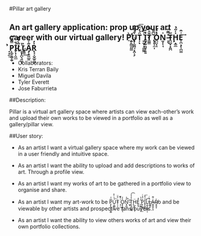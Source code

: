 #Pillar art gallery


## An art gallery application: prop up your art career with our virtual gallery! P̀ͭ҉̯̙̳̫̤͇U̧͎͇̪͉͙̯͔̗͋͋ͤT͔̈́̒̏̏͞ͅ ͍͈̟̦̤͇͖̾͛̽́Ḭ̡̬͈̮͉͍͍ͮͣͅŤ̷͇̳ͦ̅̏ ̢̥͕̼̩̌͆͌O̪̤͙̘̔ͣ͘ͅͅN͐͏͈̦̜̘ ̵͓̖̽̅̃̅T̴̪̻̟͓̭̪̋Ḩ̣͚̲̇ͬ̋̉E̜̪̝̗̜̪͇ͥ̂͢ ̟͙̤̉͟P̙͚̹͚̟̬̿̃ͮͮ̕Í̵̗͙̩͖̲͊L͂̀̔̓҉̫̣̞̪̖͈̮ͅL̤͚̏͢Ã̡̝̼͖̲͈ͨ̏Ṙ̨̘͕̬̲͍͇̠̓



- Collaborators:
- Kris Terran Baily
- Miguel Davila
- Tyler Everett
- Jose Faburrieta


##Description:

Pillar is a virtual art gallery space where artists can view each-other’s work and upload their own works to be viewed in a portfolio as well as a gallery/pillar view. 

##User story:

- As an artist I want a virtual gallery space where my work can be viewed in a user friendly and intuitive space.

- As an artist I want the ability to upload and add descriptions to works of art. Through a profile view.

- As an artist I want my works of art to be gathered in a portfolio view to organise and share.

- As an artist I want my art-work to be P̡̙̙̖̖̼̭͚͆ͣU̠̪̻̖͙͗ͪ̍̊͟T̴̜̠̝ͥ̐̈ ̧̜̯ͭ̇͌̚O̡̟̰͕͔̬͉͛̾N̟̭̲̤̋̾̚̕ ̵͖̞ͮT̯͉̥̘̲̱̘̓̊̔ͯ͡Ḩ̺͎̣̦̦̈ͅĒ̬̫̉͢ ̪͕͍̩͔̠̊̍̀͟P̨̹̼̻ͯ̂ͯͬI̬͙͖͈͉͉ͣ̔̑͞L̩̲̙̙̬̳̹̄͡ͅL̶͚͚̝̇͛ͬA̵̪͍̪̞̖̟ͮ͌R̸͓̬͈̞ͮo and be viewable by other artists and prospective fans/buyers.

- As an artist I want the ability to view others works of art and view their own portfolio collections.
